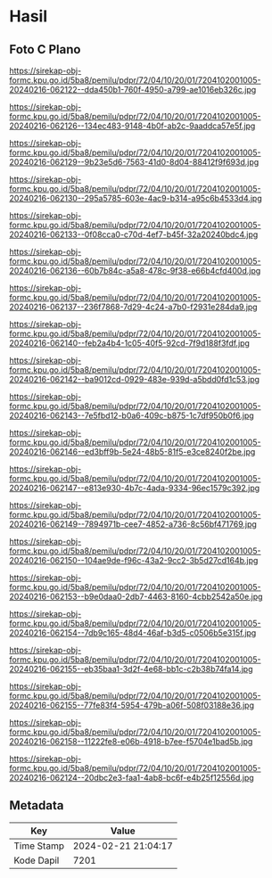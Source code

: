 # Hasil

## Foto C Plano

https://sirekap-obj-formc.kpu.go.id/5ba8/pemilu/pdpr/72/04/10/20/01/7204102001005-20240216-062122--dda450b1-760f-4950-a799-ae1016eb326c.jpg

https://sirekap-obj-formc.kpu.go.id/5ba8/pemilu/pdpr/72/04/10/20/01/7204102001005-20240216-062126--134ec483-9148-4b0f-ab2c-9aaddca57e5f.jpg

https://sirekap-obj-formc.kpu.go.id/5ba8/pemilu/pdpr/72/04/10/20/01/7204102001005-20240216-062129--9b23e5d6-7563-41d0-8d04-88412f9f693d.jpg

https://sirekap-obj-formc.kpu.go.id/5ba8/pemilu/pdpr/72/04/10/20/01/7204102001005-20240216-062130--295a5785-603e-4ac9-b314-a95c6b4533d4.jpg

https://sirekap-obj-formc.kpu.go.id/5ba8/pemilu/pdpr/72/04/10/20/01/7204102001005-20240216-062133--0f08cca0-c70d-4ef7-b45f-32a20240bdc4.jpg

https://sirekap-obj-formc.kpu.go.id/5ba8/pemilu/pdpr/72/04/10/20/01/7204102001005-20240216-062136--60b7b84c-a5a8-478c-9f38-e66b4cfd400d.jpg

https://sirekap-obj-formc.kpu.go.id/5ba8/pemilu/pdpr/72/04/10/20/01/7204102001005-20240216-062137--236f7868-7d29-4c24-a7b0-f2931e284da9.jpg

https://sirekap-obj-formc.kpu.go.id/5ba8/pemilu/pdpr/72/04/10/20/01/7204102001005-20240216-062140--feb2a4b4-1c05-40f5-92cd-7f9d188f3fdf.jpg

https://sirekap-obj-formc.kpu.go.id/5ba8/pemilu/pdpr/72/04/10/20/01/7204102001005-20240216-062142--ba9012cd-0929-483e-939d-a5bdd0fd1c53.jpg

https://sirekap-obj-formc.kpu.go.id/5ba8/pemilu/pdpr/72/04/10/20/01/7204102001005-20240216-062143--7e5fbd12-b0a6-409c-b875-1c7df950b0f6.jpg

https://sirekap-obj-formc.kpu.go.id/5ba8/pemilu/pdpr/72/04/10/20/01/7204102001005-20240216-062146--ed3bff9b-5e24-48b5-81f5-e3ce8240f2be.jpg

https://sirekap-obj-formc.kpu.go.id/5ba8/pemilu/pdpr/72/04/10/20/01/7204102001005-20240216-062147--e813e930-4b7c-4ada-9334-96ec1579c392.jpg

https://sirekap-obj-formc.kpu.go.id/5ba8/pemilu/pdpr/72/04/10/20/01/7204102001005-20240216-062149--7894971b-cee7-4852-a736-8c56bf471769.jpg

https://sirekap-obj-formc.kpu.go.id/5ba8/pemilu/pdpr/72/04/10/20/01/7204102001005-20240216-062150--104ae9de-f96c-43a2-9cc2-3b5d27cd164b.jpg

https://sirekap-obj-formc.kpu.go.id/5ba8/pemilu/pdpr/72/04/10/20/01/7204102001005-20240216-062153--b9e0daa0-2db7-4463-8160-4cbb2542a50e.jpg

https://sirekap-obj-formc.kpu.go.id/5ba8/pemilu/pdpr/72/04/10/20/01/7204102001005-20240216-062154--7db9c165-48d4-46af-b3d5-c0506b5e315f.jpg

https://sirekap-obj-formc.kpu.go.id/5ba8/pemilu/pdpr/72/04/10/20/01/7204102001005-20240216-062155--eb35baa1-3d2f-4e68-bb1c-c2b38b74fa14.jpg

https://sirekap-obj-formc.kpu.go.id/5ba8/pemilu/pdpr/72/04/10/20/01/7204102001005-20240216-062155--77fe83f4-5954-479b-a06f-508f03188e36.jpg

https://sirekap-obj-formc.kpu.go.id/5ba8/pemilu/pdpr/72/04/10/20/01/7204102001005-20240216-062158--11222fe8-e06b-4918-b7ee-f5704e1bad5b.jpg

https://sirekap-obj-formc.kpu.go.id/5ba8/pemilu/pdpr/72/04/10/20/01/7204102001005-20240216-062124--20dbc2e3-faa1-4ab8-bc6f-e4b25f12556d.jpg


## Metadata

| Key        | Value               |
| ---------- | ------------------- |
| Time Stamp | 2024-02-21 21:04:17 |
| Kode Dapil | 7201                |



